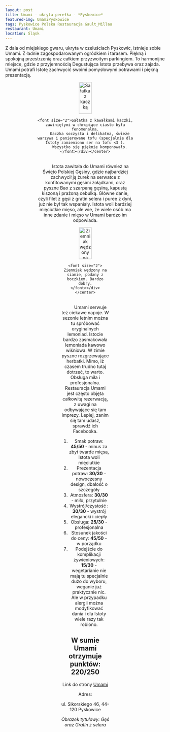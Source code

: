 ```yaml
---
layout: post
title: Umami - ukryta perełka - *Pyskowice*
featured-img: UmamiPyskowice
tags: Pyskowice Polska Restauracja Gault_Millau
restaurant: Umami
location: Śląsk
---
```



Z dala od miejskiego gwaru, ukryta w czeluściach Pyskowic, istnieje sobie Umami.
Z ładnie zagospodarowanym ogródkiem i tarasem. Piękną i spokojną przestrzenią oraz całkiem przyzwoitym parkingiem.
To harmonijne miejsce, gdzie z przyjemnością Degustująca Istota przebywa oraz zajada.
Umami potrafi Istotę zachwycić swoimi pomysłowymi potrawami i piękną prezentacją.

<center><div style="width:60%"> <img src="{{site.url}}/assets/img/posts/salatka_z_kaczki.jpg" alt="Sałatka z kaczką" height="100px" width="40px" />

    <font size="2">Sałatka z kawałkami kaczki, zawiniętymi w chrupiące ciasto była fenomenalna.
        Kaczka soczysta i delikatna, świeże warzywa i panierowane tofu (specjalnie dla Istoty zamieniono ser na tofu <3 ).
        Wszystko się pięknie komponowało.
    </font></div></center>
<br />&ensp;&ensp;&ensp;&ensp;
Istota zawitała do Umami również na Święto Polskiej Gęsiny, gdzie najbardziej zachwycił ją żurek na serwatce z konfitowanymi gęsimi żołądkami,
oraz pyszne Bao z szarpaną gęsiną, kapustą kiszoną i prażoną cebulką.
Główne danie, czyli filet z gęsi z gratin selera i puree z dyni, już nie był tak wspaniały. Istota woli bardziej mięciutkie mięso, ale wie, że
wiele osób ma inne zdanie i mięso w Umami bardzo im odpowiada.

<center><div style="width:50%"> <img src="{{site.url}}/assets/img/posts/ziemniak_na_boczku.jpg" alt="Ziemniak wędzony na sianie" height="100px" width="40px" />

    <font size="2"> Ziemniak wędzony na sianie, podany z boczkiem. Bardzo dobry.
    </font></div></center>
<br />&ensp;&ensp;&ensp;&ensp;
Umami serwuje też ciekawe napoje. W sezonie letnim można tu spróbować oryginalnych lemoniad.
Istocie bardzo zasmakowała lemoniada kawowo wiśniowa. W zimie pyszne rozgrzewające herbatki.
Mimo, iż czasem trudno tutaj dotrzeć, to warto. Obsługa miła i profesjonalna.
Restauracja Umami jest często objęta całkowitą rezerwacją, z uwagi na odbywające się tam imprezy.
Lepiej, zanim się tam udasz, sprawdź ich Facebooka.


1. Smak potraw: **45/50** - minus za zbyt twarde mięsa, Istota woli mięciutkie
2. Prezentacja potraw: **30/30** - nowoczesny design, dbałość o szczegóły
3. Atmosfera: **30/30** - miło, przytulnie
4. Wystrój/czystość : **30/30** - wystrój elegancki i ciepły
5. Obsługa: **25/30** - profesjonalna
6. Stosunek jakości do ceny: **45/50** - w porządku
7. Podejście do komplikacji żywieniowych: **15/30** - wegetarianie nie mają tu specjalnie dużo do wyboru, weganie już praktycznie nic. Ale w przypadku alergii można modyfikować dania i dla Istoty wiele razy tak robiono.


## W sumie Umami otrzymuje punktów: **220/250**
Link do strony [Umami]

Adres:

ul. Sikorskiego 46, 44-120 Pyskowice

_Obrazek tytułowy: Gęś oraz Gratin z selera_

[Umami]: http://www.restauracjaumami.pl/



